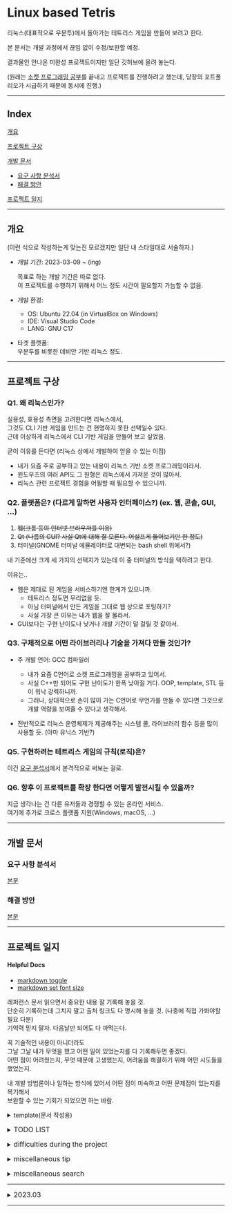 # Linux based Tetris

리눅스(대표적으로 우분투)에서 돌아가는 테트리스 게임을 만들어 보려고 한다.

본 문서는 개발 과정에서 끊임 없이 수정/보완할 예정.

결과물인 안나온 미완성 프로젝트이지만 일단 깃허브에 올려 놓는다.

(원래는 [소켓 프로그래밍 공부](https://github.com/keunbum/connection-to-the-other-world)를 끝내고 프로젝트를 진행하려고 했는데,
당장의 포트폴리오가 시급하기 때문에 동시에 진행.)

---

## Index

[개요](#개요)  

[프로젝트 구상](#프로젝트-구상)  

[개발 문서](#개발-문서)

  - [요구 사항 분석서](#요구-사항-분석서)
  - [해결 방안](#해결-방안)

[프로젝트 일지](#프로젝트-일지)


---

## 개요

(이런 식으로 작성하는게 맞는진 모르겠지만
일단 내 스타일대로 서술하자.)

- 개발 기간: 2023-03-09 ~ (ing)

  목표로 하는 개발 기간은 따로 없다.  
  이 프로젝트를 수행하기 위해서 어느 정도 시간이 필요할지 가늠할 수 없음.

- 개발 환경:
  - OS: Ubuntu 22.04 (in VirtualBox on Windows)
  - IDE: Visual Studio Code
  - LANG: GNU C17

- 타겟 플랫폼:  
  우분투를 비롯한 데비안 기반 리눅스 정도.

---

## 프로젝트 구상

### Q1. 왜 리눅스인가?

실용성, 효용성 측면을 고려한다면 리눅스에서,    
그것도 CLI 기반 게임을 만드는 건 현명하지 못한 선택일수 있다.  
근데 이상하게 리눅스에서 CLI 기반 게임을 만들어 보고 싶었음.

굳이 이유를 든다면 (리눅스 상에서 개발하여 얻을 수 있는 이점)

- 내가 요즘 주로 공부하고 있는 내용이 리눅스 기반 소켓 프로그래밍이라서.
- 윈도우즈의 여러 API도 그 원형은 리눅스에서 가져온 것이 많아서.
- 리눅스 관련 프로젝트 경험을 어필할 때 필요할 수 있으니까.

### Q2. 플랫폼은? (다르게 말하면 사용자 인터페이스?) (ex. 웹, 콘솔, GUI, ...)

1. ~~웹(크롬 등의 인터넷 브라우저를 이용)~~
2. ~~Qt (나름의 GUI? 사실 Qt에 대해 잘 모른다. 어설프게 들어보기만 한 정도)~~
3. 터미널(GNOME 터미널 에뮬레이터로 대변되는 bash shell 위에서?)

내 기준에선 크게 세 가지의 선택지가 있는데 이 중 터미널의 방식을 택하려고 한다.

이유는..    
- 웹은 제대로 된 게임을 서비스하기엔 한계가 있으니까.
  - 테트리스 정도면 무리없을 듯.
  - 아님 터미널에서 만든 게임을 그대로 웹 상으로 포팅하기?
  - 사실 가장 큰 이유는 내가 웹을 잘 몰라서.  
- GUI보다는 구현 난이도나 낮거나 개발 기간이 덜 걸릴 것 같아서.

### Q3. 구체적으로 어떤 라이브러리나 기술을 가져다 만들 것인가?

- 주 개발 언어: GCC 컴파일러
  - 내가 요즘 C언어로 소켓 프로그래밍을 공부하고 있어서.
  - 사실 C++만 되어도 구현 난이도가 한폭 낮아질 거다. OOP, template, STL 등이 워낙 강력하니까.  
  - 그러나, 상대적으로 손이 많이 가는 C언어로 무언가를 만들 수 있다면 그것으로 개발 역량을 보여줄 수 있다고 생각해서.


- 전반적으로 리눅스 운영체제가 제공해주는 시스템 콜, 라이브러리 함수 등을 많이 사용할 듯. (아마 유닉스 기반?)

### Q5. 구현하려는 테트리스 게임의 규칙(로직)은?
이건 [요구 분석서](./requirements_analysis.md)에서 본격적으로 써보는 걸로.

### Q6. 향후 이 프로젝트를 확장 한다면 어떻게 발전시킬 수 있을까?
지금 생각나는 건 다른 유저들과 경쟁할 수 있는 온라인 서비스.  
여기에 추가로 크로스 플랫폼 지원(Windows, macOS, ...)  

---


## 개발 문서

### 요구 사항 분석서
[본문](./requirements_analysis.md)

### 해결 방안
[본문](./solution.md)

---

## 프로젝트 일지

#### Helpful Docs

- [markdown toggle](https://codex.so/collapsed-block-for-github-markdown)  
- [markdown set font size](https://linuxhint.com/markdown-font-size/)

레퍼런스 문서 읽으면서 중요한 내용 잘 기록해 놓을 것.  
단순히 기록하는데 그치지 말고 출처 링크도 다 명시해 놓을 것. (나중에 직접 가봐야할 필요 다분)  
기억력 믿지 말자. 다음날만 되어도 다 까먹는다.

꼭 기술적인 내용이 아니더라도  
그날 그날 내가 무엇을 했고 어떤 일이 있었는지를 다 기록해두면 좋겠다.  
어떤 점이 어려웠는지, 무엇 때문에 고생했는지, 어려움을 해결하기 위해 어떤 시도들을 했었는지.  

내 개발 방법론이나 일하는 방식에 있어서 어떤 점이 미숙하고 어떤 문제점이 있는지를 복기해서  
보완할 수 있는 기회가 되었으면 하는 바람.

<details><summary>template(문서 작성용)</summary>

### Achievements of the day

</details>

[//]: # (template)

<font size="3"> <details><summary>TODO LIST</summary><blockquote> </font>

- [ ] 게임 메인 루프 설계.  
- [ ] 지금 서브 모듈 멀티 프로세스로 호출 하는 거 스레드로 바꿀 것.  
- [ ] 테트로미노 일정 속도로 아래로 떨어져서 바닥에 닿는 거 구현.  
- [ ] 사용자 입력 받는 스레드 따로 돌려서 테트로미노 움직임 반영.  
  
</details>

[//]: # (difficulties during the project)

<font size="3"> <details><summary>difficulties during the project</summary><blockquote> </font>

  - [X] timer_create 시스템 콜을 사용하려고 했는데 WSL에는 구현이 안되어 있다고 한다. 어떡하지; 
    
    ~~해결책 1. setitimer나 alarm 함수 사용.  
      -> 아쉽지만, 지금 상황에선 적절한 타협책이긴 함.  
         근데 이거 쓰면 내가 조사한게 너무 아까운데ㅠㅠㅠㅠ.~~

    해결책 2. 버츄얼 박스 깔아서 우분투 배포판 띄우기. 이러면 에디터 설정도 해야 함.  
      -> 컴퓨터 사양은 좋아서 문제 안됨.  
      -> 컴퓨터 용량..도 괜찮음.  
      -> 그리고 리눅스 버전 게임을 만들 거면 이렇게 만드는 게 가장 확실한 방법이긴 함.  
      -> 무엇보다도 대체 불가능한 라이브러리 함수를 사용해야 하는 상황이 올 수도 있기 때문에.  
      ~~-> (근데 나 무슨 생각으로 리눅스에서 테트리스 게임 만들 생각을 한 거지?  
          리눅스는 소켓 프로그래밍 할 때나 사용하면 될 것 같은데..
          지금이라도 Windows로 넘어갈까?)  
      -> 검색 좀 해봤는데, 이거 관련 세팅 하느라 하루 다 가겠는데? 흠...~~
    
    ~~그밖에 AWS 서버를 빌리는 방법도 있긴 한데.. 개발할 때는 좀 불편할 듯.~~

    일단 리눅스 프로젝트는 마무리 하는 게 맞는 것 같음 --> 가상 머신 사용


  - [ ] 현재 내 로직에서는 둘 이상의 스레드가 표준 출력을 하는데,  
      printf가 thread-safe 하지 않기 때문에 의도한 대로 출력되지 않을 가능성이 있다.

      write 정도면 thread-safe한 줄 알았는데 이 [링크](https://stackoverflow.com/questions/467938/stdout-thread-safe-in-c-on-linux)에 따르면 그것도 100% 보장할 순 없단다.  
      
      printf 앞뒤로 lock, unlock을 걸면 되긴 하는데 그러면 성능 저하가 오고..  
      일단 단위 출력량이 많지는 않기 때문에 atomic 하게 출력되겠지 라는 믿음을 가지고 간다..


</details>

[//]: # (difficulties during the project)


<font size="3"> <details><summary>miscellaneous tip</summary><blockquote> </font>

  - Visual Studio format 설정.  
    **Ctrl+,** -> **C_Cpp: Clang_format_style 검색** -> **값 WebKit으로 설정** -> **Alt+Shift+F(자동 포맷 완성)**

  - [The GNU C Library](https://www.gnu.org/software/libc/manual/html_node/index.html)  
    man page 외 유용한 레퍼런스 문서.

</details>

[//]: # (miscellaneous tip)


<font size="3"> <details><summary>miscellaneous search</summary><blockquote> </font>

  <details><summary>poll, select</summary>
  
  시간 되면 poll, select 공부하기
  
  </details>  

  <details><summary>signal</summary>
  
  signal, sigsuspend 등 이어서 조사하기
  
  </details>  

  <details><summary>abort()와 _Exit()</summary>

  </details>  

  <details><summary>getopt</summary>

  [getopt](https://man7.org/linux/man-pages/man3/getopt.3.html)  
  그동안 리눅스 명령행에서 프로그램 실행할 때  
  `-a`나 `--version` 같은 옵션 처리 어떻게 하나 했더니 시스템 콜이 다 있었네...  

  </details>

<details><summary>const int*와 int* const의 차이</summary>
  
  const int* and int* const are two different types of pointers.

  const int* is a pointer to a const int. This means that the int value pointed to by the pointer cannot be modified through the pointer.  
  However, the pointer itself can be modified to point to a different const int.

  For example:

  ```c
  const int x = 10;
  const int y = 20;
  const int* p = &x; // p points to x
  p = &y; // p can be modified to point to y
  //*p = 30; // error: cannot modify the value pointed to by p
  ```

  On the other hand, int* const is a const pointer to an int. This means that the pointer itself cannot be modified to point to a different int,  
  but the int value pointed to by the pointer can be modified.

  For example:

  ```c
  int x = 10;
  int y = 20;
  int* const p = &x; // p points to x
  //p = &y; // error: p cannot be modified to point to y
  *p = 30; // the value pointed to by p can be modified
  ```

  </details>

</details>

[//]: # (miscellaneous search)


---


<font size="3"> <details><summary>2023.03</summary><blockquote> </font>
  <details><summary>03.09(목)</summary>
  
  **기본 문서 생성 및 작성**  
  **테트로미노 디자인 시도**
      
  아마 수정될 사항이 많을 것으로 예상.  
  오늘은 일단 테트로미노를 화면에 출력하는 것까지 목표로.

  하.. wchar_t 제대로 몰라서 삽질함.  
  어쨌든 이제 wchar_t 쓰는 것까진 익힌 듯.  

  검색하면서 유용했던 링크들은 소스 코드에 주석 달아 놓음.

  ### Achievements of the day

  Compile:

  ```bash
  $ gcc main.c tetromino.c -o main -Wall
  ```

  Execute:

  ```bash
  $ ./main
  ⬛⬛⬛⬛

  ⬛⬛
  ⬛⬛

  ⬛⬛⬛
  ⬜⬛⬜

  ⬜⬛
  ⬜⬛
  ⬛⬛

  ⬛⬜
  ⬛⬜
  ⬛⬛

  ⬜⬛⬛
  ⬛⬛⬜

  ⬛⬛⬜
  ⬜⬛⬛
  ```
  </details>

  [//]: # (End of 03.09)

  <details><summary>03.10(금)</summary>

  큰 틀의 HUI 출력하고 그 안에서
  시간의 흐름에 따라 테트로미노가 아래로 이동하도록 화면에 출력하기.

  자식들 기다릴 동안 부모 프로세스는 뭐해야 하나 고민이었는데, 이를 해결할 시스템 콜 찾은듯.  
  무턱대고 쓰지 말고 제대로 알고 사용하자.  
  (API의 사용법을 제대로 파악하지 않음으로 인해 삽질하는 시간이 생각보다 크다.)
  * [sigsuspend](https://man7.org/linux/man-pages/man2/sigsuspend.2.html)


  하.. 테트리스 괜히 하기로 한 것 같다. 진행이 너무 안된다. 큰일인데.

  일단 시간 표시 모듈은 대충 구현되었으니 내일부턴 게임의 핵심 모듈 부분 구현 해보는 걸로.  
  코드에 주석으로 써놓긴 했지만 한글로도 정리해 놓자.

    모듈을 너무 잘게 쪼갤 필요는 없다.  
    순차적인 걸 먼저 구상해보고 정 안되면 프로세스 하나씩 추가하기.  
    (물론 퍼포먼스 측면에서 멀티 프로세싱을 사용할 수도 있음)

    이제 보니 B(A), D(C), E 이렇게 3개만 있으면 될 것 같다.
    잘하면 B(A, C, D), E 이렇게 2개도 가능할지도..  
    단, 추후에 변경될 소지가 있다는 점 감안하고 설계하기.

    * A: 블록을 생성하고 MAX_QUEUE_SIZE가 FULL이 될 때까지 que에 푸시.
    
    * B: que에서 테트로미노를 가져와 스카이라인에서 출발 시키고, A에게 큐를 채우도록 요청. (이 모듈의 관리자가 될 가능성 높음)
    
    * C: 사용자로부터(키보드로) 입력 값을 읽고 누군가(아마도 D?)에게 값을 주는 사람.  
        (이제보니 D가 혼자해도 될 것 같기도 하고..)
    
    * D: 주기마다 테트로미노의 위치 값을 변경하는 사람.

      1-1. 스카이라인(시작점)에 나오는 순간부터 테트로미노는 일정 속도로 떨어진다.  
      1-2. D는 사용자의 입력이 들어올 때 그에 맞게 위치를 변경해야 한다.  
      2-1. 테트로미노가 바닥(또는 다른 테르로미노)에 닿아 멈추면 B에게 새로운 테트로미노 출고를 요청한다.  
      2-2. 스카이라인에서 테트로미노가 멈추면 B에게 게임 오버 메시지를 보낸다.  

    * E: 매 주기마다 밖으로 나온 테트로미노의 현재 위치를 비롯해 모든 화면의 변화를 게임 화면에 그리는 사람.

  
### Achievements of the day

  근데 콘솔 출력 Visual Studio Code에서만 예쁘게 나오는 것 같은데..

  Compile: 

  ```bash
  $ gcc ./*.c -o main -Wall
  ```

  Execute:

  사진 올리기 귀찮아서 생략.

  </details>

  [//]: # (End of 03.10)


  <details><summary>03.11(토)</summary>

  - 지금든 생각인데 버츄얼 박스나 우분투 깔린 노트북 이용해서 제대로 테스트 해보긴 해야 할 듯.  
  (유니코드 깨지는 것 땜에..) 급한 건 아니니 나중에 해도 괜찮.

  - Makefile 어떻게 만들지 고민이었는데 Bing AI가 알려줬다.. 대박..  
  `HDRDIR`, `EXEFILE` 정도만 따로 추가한 정도.

    ```makefile
    # Makefile
    # Bing AI's answer for the Question("Could you please create a Makefile to compile and run a C project with multiple folder structure?")

    CC = gcc
    CFLAGS = -Wall -Wextra -Werror
    SRCDIR = src
    OBJDIR = obj
    BINDIR = bin
    HDRDIR = src
    EXEFILE = tetris

    SOURCES := $(wildcard $(SRCDIR)/**/*.c $(SRCDIR)/*.c)
    OBJECTS := $(SOURCES:$(SRCDIR)/%.c=$(OBJDIR)/%.o)

    $(BINDIR)/$(EXEFILE): $(OBJECTS)
      @mkdir -p $(@D)
      $(CC) $(CFLAGS) $^ -o $@

    $(OBJDIR)/%.o: $(SRCDIR)/%.c
      @mkdir -p $(@D)
      $(CC) $(CFLAGS) -c $< -o $@ -I $(HDRDIR)

    .PHONY: clean run

    clean:
      rm -rfv $(BINDIR)/* $(OBJDIR)/*

    run:
      ./$(BINDIR)/$(EXEFILE)
    ```

    Compile: 

    ```bash
    $ make
    ```

    Execute:
    
    ```bash
    $ make run
    ```

    Clean:

    ```bash
    $ make clean
    ```

  - 간단한 콘솔 테트리스 게임 만드는데도 조사해봐야할 API가 너무 많다.  
  C언어를 많이 안써 버릇해서 그런건가...

    일단, **사용자 입력 처리**는 검색 결과 발견한 것들.

    ~~1. curses.h의 getch.\
      --> Windows의 conio.h에서 제공.\
      --> Linux에서도 설치해서 쓸 수 있긴 한데.. 그닥 추천하진 않는 듯.~~  
    2. termios.h의 [tcgetattr](https://man7.org/linux/man-pages/man3/tcgetattr.3p.html).  
      --> 리눅스에서 사용 가능.  
      --> OK!


  - 검색 해보니 **게임 루프 구현** 관련하여 대체적으로 해주는 조언은 간단한 단일 스레드 게임 루프로 시작하고,  
  복잡한 기능을 추가하거나,  
  멀티 프로세스를 도입하지 않으면 해결할 수 없는 문제가 발생한 경우에만 (ex. 최적화를 했음에도 눈에 띄는 성능 저하)  
  다중 프로세싱 도입을 고려하라는 입장..

### Achievements of the day
  
  - 소스 코드 폴더 구조로 분류.
  - Makefile 도입
  - 게임 루프 로직 구현에 대한 고찰 및 통찰. (구현은 아직 X)
  - 사용자 입력 어떻게 받을지 힌트 얻기.
  
  </details>

  [//]: # (End of 03.11)


  <details><summary>03.12(일)</summary>

  - 어제 조사한 거 + 구상한 거 바탕으로 게임 루프 로직 설계  
  종이에 구조 그려본 다음, 간단한 버전부터 구현해보기.

  - 전반적인 프로젝트 구조 개선.  
  (Makefile을 좀 더 정교하게 사용할 줄 알면, 더 체계적인 프로젝트 구조 갖출 수 있을 듯)

  - main2() 관련 로직 고민하느라, 게임 루프 로직 설계 못함.  
  일단 실행 시 문제 없게 끔 수정해놨으니까, 내일부터 Game Play 로직 구현하면 됨.  
  한번에 다 짜려고 하지 말고, 단계적으로 차근차근 구현하기.

### Achievements of the day

  </details>

  [//]: # (End of 03.12)

  <details><summary>03.13(월)</summary>

  ~~게임 루프 정교화 과정 & 사용자 입력 처리 구현 예정.~~

  - 전반적인 프로젝트 구조 변경 for 가독성 향상

### Achievements of the day

  </details>

  [//]: # (End of 03.13)

  <details><summary>03.14(화)</summary>

  게임 루프 정교화 과정 & 사용자 입력 처리 구현 예정.

  게임 루프 만들기 전에 사용자 입력 처리하는 모듈 구현 하기. 멀티 프로세스 돌릴 수 있게끔.  
  항상 좀비 프로세스 발생하지 않게끔 조심.

  - 시그널 조사

    - [시그널 속성](https://man7.org/linux/man-pages/man7/signal.7.html#:~:text=Signal%20dispositions%0A%20%20%20%20%20%20%20Each,are%20left%20unchanged.)

      프로세스는 특정 시그널에 대해 어떻게 반응할 것인가에 대한 속성을 지니고 있다.  

      그렇기에 멀티 스레드 환경이라면 모든 스레드는 동일한 시그널 속성을 공유한다.  

      [fork](https://man7.org/linux/man-pages/man2/fork.2.html)는 부모의 시그널 속성을 물려 받고, 시그널 마스크는 초기화 되는 반면,  
      [execve](https://man7.org/linux/man-pages/man2/execve.2.html)는 시그널 속성이 초기화되고, 시그널 마스크는 보존된다고 한다.

      여기서 시그널 마스크란, blocked signal들의 비트마스크를 의미한다.


    - **calling process**와 **caller process**의 차이(크게 중요한 건 아닌데 혹시나 헷갈릴까봐)  
      'calling process’는 시스템 콜을 호출하는 프로세스를 의미한다.  
      반면에 'caller process’는 다른 프로세스(스레드)의 실행을 시작하는 프로세스를 의미.

    - [시그널을 보내는 다양한 시스템 콜](https://man7.org/linux/man-pages/man7/signal.7.html#:~:text=Sending%20a%20signal,a%0A%20%20%20%20%20%20%20%20%20%20%20%20%20%20specified%20process.)

    - [특정 시그널이 잡히기를 기다리기](https://man7.org/linux/man-pages/man7/signal.7.html#:~:text=Waiting%20for%20a,signals%20is%0A%20%20%20%20%20%20%20%20%20%20%20%20%20%20caught.)

      - [sigsuspend](https://man7.org/linux/man-pages/man2/sigsuspend.2.html):  
        주로 크리티컬 섹션을 실행할 때 방해를 받지 않기 위해 실행.

    - [동기적으로 신호 잡기](https://man7.org/linux/man-pages/man7/signal.7.html#:~:text=Synchronously%20accepting%20a,describing%20the%20signal.)

      <details><summary>여기서 잠깐. 동기화와 비동기화란?</summary>
      In computer science, synchronous and asynchronous are two types of programming models that define how software is designed and executed.

      **Synchronous** operation means that a process runs only as a result of some other process being completed or handed off. In other words, things “wait” for other things.  
      On the other hand, **asynchronous** operation means that a process operates independently of other processes. In this case, things don’t “wait” for other things. Asynchronous models are critical for performance reasons and to more efficiently use computing resources.

    - [시그널 마스크와 보류 시그널](https://man7.org/linux/man-pages/man7/signal.7.html#:~:text=Signal%20mask%20and%20pending,an%20execve(2).)

      시그널은 크게 프로레스-지향과 스레드-지향이 있는데 프로세스-지향은 시그널이 막히지 않은 스레드들 중 커널이 임의로  
      하나를 고른다고 한다.

      스레드는 [sigpending](https://man7.org/linux/man-pages/man2/sigpending.2.html)를 통해서 보류된 시그널 집합을 얻을 수 있다. 여기서 보류된 시그널 집합(이하 pending signal)이란 시그널이 발생했지만, 시그널 핸들러 등에 의해서 처리되지 않은 시그널을 일컫는다.


    - [시그널 핸들러 실행하기](https://man7.org/linux/man-pages/man7/signal.7.html#:~:text=Execution%20of%20signal,sensible%20software%20design!)

      커널 모드에서 유저 모드로 전환(context switching)될 때 마다 커널은 열린 시그널(프로세스가 등록한 핸들러가 목적으로 한)이 있는지 확인한다.


### Achievements of the day

  시그널 관련 문서 읽다가 쓰레드도 써야겠다는 결론..

  </details>

  [//]: # (End of 03.14)


  <details><summary>03.15(수)</summary>

  - 스레드 조사

    이제 보니 멀티 스레드를 사용할 수도 있기 때문에  
    관련하여 공부한 후 프로젝트 이어서 하기.

    ---

    [pthread](https://man7.org/linux/man-pages/man7/pthreads.7.html)는 [POSIX](https://en.wikipedia.org/wiki/POSIX) thread를 의미한다.
    나는 그중에서 [nptl](https://man7.org/linux/man-pages/man7/nptl.7.html) 구현체를 사용.  
    읽을게 많네..? 근데 충분히 읽을 만한 가치가 있는 문서인 듯.

    ---
    
    스레드들은 전역 메모리(데이터, 힙 영역)를 공유하고 각자의 스택 영역을 가지고 있다.  
    따라서 정적(static) 지역 변수를 사용한다면 이는 공유되므로 주의할 것.  
    (그래서 스택 영역을 지칭할 때 `지역 변수`와 구분하기 위해 `자동 변수`라는 용어가 나온다.)


    - 하나의 프로세스에 속한 스레드들은 다음의 속성을 공유한다.  
      - process ID  
      - parent process ID  
      - prcess group ID and session ID  
      - controlling terminal  
      - user and group IDs (credentials)
      - open file descriptors
      - record locks (see [fcntl](https://man7.org/linux/man-pages/man2/fcntl.2.html))  
      - signal dispositions  
      - file mod creation mask  
      - currently directory and root directory  
      - interval timers and POSIX timers  
      - nice value  
      - resource limits  
      - measurements of the comsumption of CPU time and resources  



    - 스택 외에도 스레드들은 고유의 속성들을 지니는데 다음과 같다.  
      - thread ID (pthread_t)  
      - signal mask (pthread_sigmask(3))  
      - the errno variable  
      - alternate signal stack  
      - real-time scheduling policy and priority  
      다음과 같은 특정 리눅스 기능도 있음  
      - capabilities (see capabilities(7))
      - CPU affinity (see sched_setaffinity(2)))


    - pthread 함수들은 errno를 설정하지 않는다.

    - 표준 함수 중에는 thread-safe하지 않은 것도 있다.  
      자세한 건 [man page 본문](https://man7.org/linux/man-pages/man7/pthreads.7.html#:~:text=Thread%2Dsafe%20functions,NULL%0A%20%20%20%20%20%20%20%20%20%20%20wcstombs()%0A%20%20%20%20%20%20%20%20%20%20%20wctomb()) 참고.

    - `async-cancel-safe`라는 낯선 용어가 나오는데 일단 넘어감.  

    - `cancellation points`.. 강제되는 것도 있고, 해도 좋은 것도 있고. 무슨 말인지 이해 못함. 넘어감.

    - 스레딩을 구현할 때 [clone](https://man7.org/linux/man-pages/man2/clone.2.html)을, 스레드 동기화 프리미티브(뮤텍스, 스레드 조인 등)는
    [futex](https://man7.org/linux/man-pages/man2/futex.2.html)를 사용하여 구현된다고 한다.

    ---

  - About [NPTL](https://man7.org/linux/man-pages/man7/nptl.7.html)

    `NPTL (Native POSIX Threads Library) is the GNU C library POSIX threads implementation  
    that is used on modern Linux systems.`

    NPTL은 관리자 스레드(manager thread)를 사용하지 않는다고 한다.  

    스택 사이즈 설정 관련해서는 [getrlimit](https://man7.org/linux/man-pages/man2/setrlimit.2.html) 참조.


    NPTL 사용시 signul number 32([timer_create](https://man7.org/linux/man-pages/man2/timer_create.2.html) 참조), 33은 사용할 수 없음.  
    웬만한 라이브러리 함수도 사용자의 32, 33 사용을 막거나 무시하게끔 설계한다고 한다.

    한 프로세스 내 스레드들은 credential을 공유하기 때문에 한 스레드가 이를 변경하면  
    내부적으로 설계된 wrapper funtion 덕에 모든 스레드가 한꺼번에 변경된다고 한다. ([본문](https://man7.org/linux/man-pages/man7/nptl.7.html#:~:text=NPTL%20and%20process,setgroups(2).))


    ---

  - About [pthreads](https://man7.org/linux/man-pages/man7/pthreads.7.html)

    - [pthread_create](https://man7.org/linux/man-pages/man3/pthread_create.3.html)

      스레드 사용시 컴파일 명령에 -pthread 추가해야 함.

    - [pthread_exit](https://man7.org/linux/man-pages/man3/pthread_exit.3.html)
    
    - [pthread_attr_init](https://man7.org/linux/man-pages/man3/pthread_attr_init.3.html)

    - [pthread_self](https://man7.org/linux/man-pages/man3/pthread_self.3.html): 자신의 스레드 ID 확인

    ---

  - 그밖에 자잘한 정보들

    스레드를 새로 생성하면 부모 스레드의 blocked signal mask를 그대로 물려받고, pending signal은 초기화된다고 한다.  
    그밖에 물려 받는 것들이 많은데, 어차피 일일이 기억 못함. 일단 읽고 넘어갈 것.

    ---

    스레드 ID를 '=='로 비교하는 건 바람직하지 않다고 한다.
    [pthread_equal](https://man7.org/linux/man-pages/man3/pthread_equal.3.html)를 이용할 것.

    ---

    스레드는 `joinable`과 `detached` 두 가지 타입이 있다.  

    새로 생성된 스레드의 결과나 종료 상태가 필요하다면 `joinable`한 스레드를 만들어야 할 것이다.  
    --> `pthread_join` 사용 --> 종료 상태 확인 --> 자원이 환원됨

    `detached` --> 종료 시 커널(운영체제)이 알아서 자원 회수해 감.  
    억지로 `pthread_join`을 호출하여 종료 상태를 얻을 수 없다.  

    스레드를 생성하면 디폴트는 `joinable`로 세팅된다.  
    종료 결과가 필요하지 않은 데몬 스레드들은 `detached`로 설정하면 되겠다. ([pthread_attr_setdetachstate](https://man7.org/linux/man-pages/man3/pthread_attr_setdetachstate.3.html) 참조)  

    [pthread_attr_setstacksize](https://man7.org/linux/man-pages/man3/pthread_attr_setstacksize.3.html)를 사용하여 스택 크기 조절 가능.

    ---


### Achievements of the day

  오늘 스레드 조사한다고 프로젝트 코드엔 진전이 없고  
  주구장창 man page만 읽고 있는데 이거 맞아?  
  코딩하기 전에 거치는 이 자료 조사가 너무 힘들다..ㅠ  
  언능 프로그래밍 좀 하고 싶은데.

  </details>

  [//]: # (End of 03.15)


  <details><summary>03.16(목)</summary>

  - 일단.. 소켓 프로그래밍 공부로 넘어가서  
  스레드 공부 빠삭하게 한 다음에 이쪽으로 넘어올 것.  
  단, 책 내용 맹신하지 말고 man page 꼼꼼하게 다 읽어볼 것.  
  책은 그냥 '이런 라이브러리 함수가 있다' 알려주는 정도로 봐야함.  

  ---

  - [pthread_create](https://man7.org/linux/man-pages/man3/pthread_create.3.html)

    : `MT-Safe`

    ```c
    int pthread_create(pthread_t *restrict thread,
                          const pthread_attr_t *restrict attr,
                          void *(*start_routine)(void *),
                          void *restrict arg);
    ```

    성공: 0 return, 실패: [error num](https://man7.org/linux/man-pages/man3/pthread_create.3.html#:~:text=ERRORS%20%C2%A0%20%C2%A0%20%C2%A0%20%C2%A0%20top,specified%20in%20attr.) return;

    `thread`: 스레드 ID 반환  
    `attr`: 새로 생성될 스레드의 속성을 전달하기 위해 사용된다.  
            [pthread_attr_init](https://man7.org/linux/man-pages/man3/pthread_attr_init.3.html)와 관련 함수를 사용하여 설정.  
            NULL 전달하면 기본 값으로 스레드 생성. 

    생성된 스레드가 종료되는 법  
    - [pthread_exit](https://man7.org/linux/man-pages/man3/pthread_exit.3.html)  
      --> [pthread_join](https://man7.org/linux/man-pages/man3/pthread_join.3.html)을 호출한
      스레드에게 종료 상태를 넘겨 줄 수 있다.  
    - `start_routine` 함수(시동 함수)에서 return 하기  
    - [pthread_cancel](https://man7.org/linux/man-pages/man3/pthread_cancel.3.html)  
    - 프로세스나 임의의 스레드가 [exit](https://man7.org/linux/man-pages/man3/exit.3.html)을 호출하거나,  
      메인 스레드가 main 함수에서 return한 경우 --> 모든 스레드가 종료됨

    새로 생성된 스레드의  
      signal mask: 그대로 상속,  
      pending signal: 초기화,  
      alternate signal stack: 초기화,  
      CPU-time clock: 0으로 초기화.

  ---

  - [pthread_join](https://man7.org/linux/man-pages/man3/pthread_join.3.html)

    : `MT-Safe`

    ```c
    #include <pthread.h>

    int pthread_join(pthread_t thread, void **retval);    
    ```
    성공: 0 return, 실패: [error num](https://man7.org/linux/man-pages/man3/pthread_join.3.html#:~:text=ERRORS%20%C2%A0%20%C2%A0%20%C2%A0%20%C2%A0%20top,could%20be%20found.) 

    반드시 `joinable`한 스레드를 대상으로 해야 한다.  
    
    `retval`: NULL로 해도 좋고,
              void* 형 return 값을 받아도 좋고.  
              아래와 같이 취소된 스레드인지도 확인 가능.

      ```c
      void *res;
      pthread_join(..., &res);
      if (res == PTHREAD_CANCELED) {
        ...
      }
      ```

    pthread_join이 실패하면 좀비 스레드가 만들어진다고 한다. 그래서 좀비가 다수 쌓이면 스레드 생성에 제한을 건다고 함.  

    main 스레드뿐만 아니라 아무 스레드나 다른 `joinable`한 스레드와 결합 가능하다.
    
    > "waitpid(-1, &status, 0)의 pthread 버전은 없습니다. (즉, 종료된 스레드들 중 아무나와 합체)  
      이런 기능이 필요하다고 생각되면 애플리케이션 디자인을 재고해야 할 것입니다."


  - 이론적인 베이스

    race condition을 막기 위한 어떤 방법론이 있고 장단점은 무엇이고 등을 빠삭하게 알아야 한다.  
    영문 레퍼런스 문서 보는 걸 꺼려하지 말기. 일단 운영체제 책 보면서 정리한 내용 [링크](https://github.com/keunbum/os-world/tree/main/chapters/chapter05/03) 걸어 둠.



  ---


### Achievements of the day

  이것저것 조사 많이 해봄..  
  레퍼런스 문서 읽는게 끝도 없긴 한데,  
  지금은 CS 지식 다지는 것도 중요. 
  그러니 시간 아까워 하지 말고 이론 공부에 충분히 투자할 것.

  </details>

  [//]: # (End of 03.16)


  <details><summary>03.17(금)</summary>

  pthread에서 mutex랑 semaphore 관련 man page 읽기부터 시작하면 됨.

  멀티 스레딩에서 임계 영역 문제를 해결하기 위해 어떤 매커니즘을 사용하기로 했으면,  
  다양한 선택지 중에 왜 그 매커니즘을 선택했는지 근거를 말할 수 있어야 한다.


  ---


  - Mutex

    - [pthread_mutex_init](https://man7.org/linux/man-pages/man3/pthread_mutex_init.3p.html)


      ```c
      #include <pthread.h>

      int pthread_mutex_init(pthread_mutex_t *restrict mutex,
          const pthread_mutexattr_t *restrict attr);
      pthread_mutex_t mutex = PTHREAD_MUTEX_INITIALIZER;
      ```      

      성공: 0; 실패: [error](https://man7.org/linux/man-pages/man3/pthread_mutex_destroy.3p.html#:~:text=ERRORS%20%C2%A0%20%C2%A0%20%C2%A0%20%C2%A0%20top,sections%20are%20informative) return

      `attr`: `mutex`의 특성 지정. NULL 넘기면 디폴트 값 지정.  
              따로 지정하고 싶으면 [pthread_mutexattr_init](https://man7.org/linux/man-pages/man3/pthread_mutexattr_init.3.html) 이용

      성공적으로 초기화 되었으면 unlocked 상태로 나옴.
      추가 요구 사항은 [여기](https://pubs.opengroup.org/onlinepubs/9699919799/functions/V2_chap02.html#:~:text=2.9.9%20Synchronization%20Object,is%20non%2Dzero.) 참조.

      이미 초기화되어 있는 뮤텍스를 다시 초기화 -> UB.

      `attr` 넘길 때 초기화되지 않은 `attr` 넘기는 건 UB. 그러니 꼭 초기화된 객체를 넘기도록.


    - [pthread_mutex_destory](https://man7.org/linux/man-pages/man3/pthread_mutex_destroy.3p.html)

      ```c
      #include <pthread.h>

      int pthread_mutex_destroy(pthread_mutex_t *mutex);
      ```

      성공: 0; 실패: [error](https://man7.org/linux/man-pages/man3/pthread_mutex_destroy.3p.html#:~:text=ERRORS%20%C2%A0%20%C2%A0%20%C2%A0%20%C2%A0%20top,sections%20are%20informative) return
      
      뮤텍스 객체 파괴. 초기화되지 않은 상태가 된다.  
      이러한 객체를 다시 참조하는 건 UB.
      이러한 뮤텍스 객체는 `pthread_mutex_init`을 통해 다시 초기화된다.  

      잠금 해제된 초기화된 뮤텍스를 파괴하는 건 안전하다. 그러나,  
      잠긴 뮤텍스나 잠그려고 시도하는 뮤텍스 또는 `pthread_cond_timedwait`, `pthread_cond_wait` 호출에  
      사용 중인 뮤텍스를 파괴하려고 하는 건 UB.

      초기화되지 않은 mutex 객체를 파괴하는 건 UB.


      문서를 읽어 보면 장황하게 서술되어 있는데,  
      결국 UB로 남길 것인가 에러를 감지하도록 할 것인가 그거 말하는 거 같음.  
      퍼포먼스가 중요하면 체크를 덜 하고, 성능을 좀 버리더라도 에러를 꼭 피하고 싶다면 체크를 세세하게 체크하는 식.

      시스템 리소스를 사용할 수 없는 오류 같은 필수적인 건 정의를 하지만,  
      사용자가 코딩을 잘못해서 저지르는 에러까지 굳이 잡을 필요는 없다 그 얘기.  
      (전반적으로 사용자보단 시스템 콜 구현자한테 하는 말인듯.

      static 초기화에 대해서도 말이 나온다.  
      C에는 모듈을 초기화 하기 위해서 명시적으로 함수를 호출하지 않고,  
      스스로 초기화 하는 경우가 종종 있다고 함. 이럴 때 정적 초기화가 유용한 듯.

      예제 코드 읽고 있는데, [pthread_once](https://man7.org/linux/man-pages/man3/pthread_once.3p.html)
      이건 또 뭐야? 심지어 `pthread_once_t`이 따로 있네.


        Without static initialization, a self-initializing routine foo()
        might look as follows:

        ```c
            static pthread_once_t foo_once = PTHREAD_ONCE_INIT;
            static pthread_mutex_t foo_mutex;

            void foo_init()
            {
                pthread_mutex_init(&foo_mutex, NULL);
            }

            void foo()
            {
                pthread_once(&foo_once, foo_init);
                pthread_mutex_lock(&foo_mutex);
              /* Do work. */
                pthread_mutex_unlock(&foo_mutex);
            }
        ```

        With static initialization, the same routine could be coded as
        follows:

        ```c
            static pthread_mutex_t foo_mutex = PTHREAD_MUTEX_INITIALIZER;

            void foo()
            {
                pthread_mutex_lock(&foo_mutex);
              /* Do work. */
                pthread_mutex_unlock(&foo_mutex);
            }      
        ```


      그렇다고 합니다. (코드도 간결하고 성능 측면에서도 이득이라고 함)  
      근데 초기화 실패를 감지 못하기 때문에 상황 봐 가면서 사용할 것.  

      나머지 글들은 번역하기 귀찮아서 그대로 올림.

      Destroying Mutexes  
        A mutex can be destroyed immediately after it is unlocked.  
        However, since attempting to destroy a locked mutex, or a mutex  
        that another thread is attempting to lock, or a mutex that is  
        being used in a pthread_cond_timedwait() or pthread_cond_wait()  
        call by another thread, results in undefined behavior, care must  
        be taken to ensure that no other thread may be referencing the  
        mutex. 

      Robust Mutexes  
        Implementations are required to provide robust mutexes for  
        mutexes with the process-shared attribute set to  
        PTHREAD_PROCESS_SHARED. Implementations are allowed, but not  
        required, to provide robust mutexes when the process-shared  
        attribute is set to PTHREAD_PROCESS_PRIVATE.  


    - [pthread_mutex_lock](https://man7.org/linux/man-pages/man3/pthread_mutex_lock.3p.html)

      ```c
      #include <pthread.h>

      int pthread_mutex_lock(pthread_mutex_t *mutex);
      int pthread_mutex_trylock(pthread_mutex_t *mutex);
      int pthread_mutex_unlock(pthread_mutex_t *mutex);
      ```

      뮤텍스 속성 중에 recursive가 나오는데 뭔 소린지 모르겠다..  
      일단 [링크](https://man7.org/linux/man-pages/man3/pthread_mutex_lock.3p.html#:~:text=DESCRIPTION%20%C2%A0%20%C2%A0%20%C2%A0%20%C2%A0%20top,()%20is%20undefined.) 걸어 둠.

      
      뮤텍스 락에서 블로킹 되어 있는 스레드에게 시그널이 전달되면 시그널 핸들러로부터 return 한 후  
      돌아와서 다시 블로킹 상태에 머문다고 한다.

      스레드가 exit 하려고 할 때, 이전에 mutex로 lock을 걸어놓고 unlock을 빼먹는 일이 일어나지 않도록 유의하자. (이런 면에서 file io와 유사)

      <뮤텍스를 소유하고 있는 스레드가 lock을 해놓고 아직 unlock은 하지 않은> 상황에서
      '뮤텍스를 소유하고 있는 스레드'의 프로세스가 exit 하면 pthread_mutex_lock은 `EOWNERDEAD`를 반환한다.  
      뮤텍스를 소유하고 있는 스레드가 exit하고 프로세스가 살아있어도 `pthread_mutex_lock`은 `EOWNERDEAD`를 반환한다. 

      위의 세 함수들이 return 하는 [error](https://man7.org/linux/man-pages/man3/pthread_mutex_lock.3p.html#:~:text=ERRORS%20%C2%A0%20%C2%A0%20%C2%A0%20%C2%A0%20top,sections%20are%20informative.) 값들.  
      함수 별로 잘 설명되어 있다.


      여기서 잠시.  
      man page를 읽다 보면 계속 'robust mutex'란 표현이 나오는데,  
      robust mutex란 무엇인가? 보통의 mutex와 어떻게 다른가?  
      (번역하면 어색해서 원문 그대로 작성)

      > A robust mutex is a type of mutex that specifies the behavior of the mutex when the owning thread dies without unlocking it. If a process or thread holding a robust mutex doesn’t unlock it (because it crashed or was terminated), then instead of hanging forever on the lock, the next acquirer of the mutex will be told about this situation and given a chance to clean up whatever was left inconsistent.
      >
      > The robustness attribute can be set using pthread_mutexattr_setrobust() function. The default value for this attribute is PTHREAD_MUTEX_STALLED, which means that if the owning thread dies without unlocking the mutex, no action is taken.

      robust 개념을 제대로 이해하고 [설명](https://man7.org/linux/man-pages/man3/pthread_mutex_lock.3p.html#:~:text=Applications%20that%20have,take%20appropriate%20action.) 읽어볼 것.

      [pthread_mutexattr_setrobust](https://man7.org/linux/man-pages/man3/pthread_mutexattr_setrobust.3.html) 좀  
      읽어 봐야 할 듯.

      [근거? 문서](https://man7.org/linux/man-pages/man3/pthread_mutex_lock.3p.html)도 읽긴 했음.

      robust 관련해서 [pthread_mutex_consistent](https://man7.org/linux/man-pages/man3/pthread_mutex_consistent.3p.html)도 읽어 봐야 함. (.. 근데 정상적으로 종료할 자신 있으면 굳이..?)

      뮤텍스를 공부하다 보면 'consistent'란 단어가 자주 등장하는데,  
      여기서 'consistent'는 어떤 의미로 쓰인 걸까?  
      > In the context of mutexes and multithreading, the term “consistent” often refers to the state of shared data or resources that are protected by a mutex. When multiple threads access shared data concurrently, a mutex is used to ensure that only one thread can access the data at a time. This helps to prevent race conditions and ensures that the shared data remains in a consistent state.
      >
      > If a thread holding a mutex dies without unlocking it (for example, due to a crash), then the shared data protected by the mutex may be left in an inconsistent state. In this case, it is up to the next owner of the mutex to make the state consistent again.



  ---

  - Semaphore

    - [sem_overview](https://man7.org/linux/man-pages/man7/sem_overview.7.html)
    
    
      [여기](https://github.com/keunbum/os-world/tree/main/chapters/chapter05/03)에 세마포어에 대해서 적어놨지만 도움이 될만 한 내용 또 서술.

      `semaphore`는 그 값이 0 미만으로 절대 떨어지지 않는 정수이다. 두 가지 연산이 수행될 수 있는데,

      1. `semaphore`를 1 증가시킨다. ([sem_post(3)](https://man7.org/linux/man-pages/man3/sem_post.3.html))
      2. `semaphore`를 1 감소시킨다. ([sem_wait(3)](https://man7.org/linux/man-pages/man3/sem_wait.3.html))

      `samephore`가 0일 때 sem_wait을 호출하면 값이 0보다 커질 때 까지 스레드가 block 당함.

      [Named Unnamed semaphore](https://man7.org/linux/man-pages/man7/sem_overview.7.html#:~:text=Named%20semaphores%0A%20%20%20%20%20%20%20%20%20%20%20%20%20%20A,sem_unlink(3).)

        두 프로세스가 세마포어 이름을 공유하면 같은 세마포어 사용 가능. ([sem_open](https://man7.org/linux/man-pages/man3/sem_open.3.html), [sem_close](https://man7.org/linux/man-pages/man3/sem_close.3.html) 참조)

        모든 프로세스가 완전히 다 사용했으면 [sem_unlink](https://man7.org/linux/man-pages/man3/sem_unlink.3.html) 
        호출하여 시스템에서 완전히 제거.


      [Unnamed semaphore (memory-based semaphores)](https://man7.org/linux/man-pages/man7/sem_overview.7.html#:~:text=Unnamed%20semaphores%20(memory,sem_destroy(3).))

        unnamed는 멀티 스레드나 멀티 프로세스에 의해서 공유되는 세마포어이다. 스레드의 경우 전역 변수가 대표적.  
        프로세스는 세마포어가 반드시 미리 할당된 공유된 메모리 공간에 위치해야 한다. (e.g., a System V shared memory segment created using [shmget](https://man7.org/linux/man-pages/man2/shmget.2.html), or a POSIX shared memory object built created using [shm_open](https://man7.org/linux/man-pages/man3/shm_open.3.html))

        사용 전 반드시 [sem_init](https://man7.org/linux/man-pages/man3/sem_init.3.html) 호출할 것.
        그리고 상응하여 반드시 [sem_destroy](https://man7.org/linux/man-pages/man3/sem_destroy.3.html) 호출할 것.

      [Accessing named semaphores via the filesystem](https://man7.org/linux/man-pages/man7/sem_overview.7.html#:~:text=Accessing%20named%20semaphores,per%2D%0A%20%20%20%20%20%20%20group%20basis.)도 가능하다고 한다.

      구식: System V  
      신식: POSIX

    - [sem_init](https://man7.org/linux/man-pages/man3/sem_init.3.html)  

    - [sem_wait](https://man7.org/linux/man-pages/man3/sem_wait.3.html)  

  --- 

---

### Achievements of the day

  - 동기화 문제를 해결하기 위한 솔루션들.

    - Semaphore  
    : 스레드들 사이에 실행 순서가 중요할 때 요긴하게 쓰인다. (2개 이상의 세마포어를 사용할 수도 있다.)

    - Mutex

    - Atomic operation

    - Condition variables

    - Message passing

    정답은 없다. 사실 제일 좋은 건 다양한 버전을 구현해서 경험해보고  
    프로젝트에 적합한 솔루션을 고르는 것인 듯.

    처음부터 멀티 스레드를 고려하면서 게임을 만들면 오히려 더 머리 아플 수도 있음.
    각각을 모듈화 한 다음에 직렬 버전으로 구현하고, 차차 발전시키는 식으로.  
  
  소켓 프로그래밍 책 보면 '임계 영역' 범위를 잡는 데 정답은 없고, 프로그래머 재량이란다.  
  뮤텍스랑 세마포어 그리고 그밖에 동기화 문제 솔루션들 개념 익힘.  

  다음엔 sem_init, sem_wait부터 읽으면 됨.
  </details>

  [//]: # (End of 03.17)


  <details><summary>03.18(토)</summary>

  다시 코드 작성으로 넘어가자.  
  세마포어가 프로젝트에 당장 필요한 부분이 아니기도 하고, man page 읽는데 너무 오래 걸려서..  

  1. 게임 모듈 - 멀티 프로세스 -> 멀티 스레드 로 수정
  2. 아토믹이나 뮤텍스 둘 중에 하나 골라서 입출력 동기화 문제 해결

  ---

  - Visual Studio Code에서 gdb로 디버깅하는 세팅 작업

    ~~[공식 사이트 문서](https://code.visualstudio.com/docs/cpp/config-wsl)~~  
    ~~[블로그 글](https://goodgodgd.github.io/ian-flow/archivers/vscode-tutorial)~~  
    [공식 사이트 문서2](https://code.visualstudio.com/docs/editor/debugging)  

    make로 컴파일하고 디버깅 따로 돌리기로.


  - pthread 구현 문제..

    [pthread_cleanup_pop](https://man7.org/linux/man-pages/man3/pthread_cleanup_pop.3p.html)

    하.. 뭐지 왜 적절한 멀티 스레딩 방법이 안떠오르지..  
    정답이 없어서 더 어려운 이 느낌. 그냥 멀티 프로세스로 할까? 스레드에도 시그널 기법을 사용하면 안되나?

    괜히 너무 어렵게 구현하려고 하고 있는 건가..

    벌써 포기하고 싶은 맘이 드는데;  
    Bing AI에게 털어놓게 되는 이 심정. (얘 공감할 줄도 안다)

    > Q. I'm making a Tetris game as a portfolio for a job at a game company. But is it right that I'm doing this right now? Am I making a game that is too old? I'm worried. Help me. Is there anything you can give me?
    >
    > A. It’s understandable to feel worried about your portfolio. However, creating a Tetris game can demonstrate your skills in game development and programming. It’s a classic game that has been popular for decades and is still enjoyed by many people today. Additionally, adding your own unique twist or features to the game can showcase your creativity and innovation.

    ---

    > Q.What do you think about making a Tetris game in a CLI environment? Is it way too outdated? To be competitive, should I use an engine like Unreal or Unity, or an API like DirectX?
    >
    > A. Making a Tetris game in a Command Line Interface (CLI) environment can be an interesting and unique approach. While it may not have the same visual appeal as a game made with a modern game engine like Unreal or Unity, it can still be engaging and fun to play. Additionally, creating a CLI game can demonstrate your skills in programming and problem-solving.  
    >
    > That being said, if your goal is to create a visually impressive game that showcases your skills in graphics and technology, using a modern game engine or API like DirectX may be a better choice. These tools provide powerful features and capabilities that can help you create high-quality games.  
    >
    > Ultimately, the decision of which tools to use depends on your goals for the project and what you want to showcase in your portfolio.  

    ---

    > Q. How can I make my CLI Tetris game engaging?  
    > A. Making a CLI Tetris game engaging can be challenging, but there are several ways you can approach it. One way is to focus on the gameplay mechanics and make sure they are well-designed and fun to play. You could add unique twists to the classic Tetris gameplay, such as power-ups or special abilities.  
    >
    > Another way to make your CLI Tetris game engaging is by incorporating a story or theme into the game. As mentioned earlier, you could create a narrative that unfolds as the player progresses through the levels. You could also use text-based storytelling techniques such as dialogue or descriptions to convey mood and emotion.  
    >
    > Additionally, you could focus on creating a polished and user-friendly interface for your CLI Tetris game. Make sure that the controls are intuitive and easy to use, and consider adding features such as high score tracking or customizable settings.

    ---

    > Q. What are some examples of unique gameplay mechanics?  
    > A. There are many unique gameplay mechanics that you could incorporate into your Tetris game to make it stand out. Here are a few examples:  
    > 
    > - Power-ups: You could add power-ups that the player can collect and use to gain an advantage. For example, a power-up that clears multiple lines at once or one that slows down the falling blocks.
    > 
    > - Special abilities: You could give the player special abilities that they can use to manipulate the blocks in unique ways. For example, an ability that allows the player to rotate a block in place or one that lets them swap two adjacent blocks.
    >
    > - Objectives: You could add objectives for the player to complete as they play. For example, clearing a certain number of lines within a time limit or reaching a specific score.
    >
    > - Multiplayer: You could add multiplayer modes where players compete against each other in real-time. This could include traditional head-to-head gameplay or more unique modes such as cooperative play or team-based challenges.
    >
    > These are just a few examples of unique gameplay mechanics that you could incorporate into your Tetris game. The key is to experiment and find what works best for your game.

    ---

    > Q. How can I implement special abilities in my Tetris game?  
    > A. Implementing special abilities in your Tetris game can add an extra layer of depth and strategy to the gameplay. Here are a few steps you can follow to implement special abilities:
    > 
    > 1. Design the abilities: Start by brainstorming and designing the special abilities that you want to include in your game. Think about how they will affect the gameplay and how they will be balanced.
    > 
    > 2. Implement the mechanics: Once you have designed your special abilities, you’ll need to implement them into your game’s code. This will involve creating new functions and logic to handle the abilities and their effects.
    >
    > 3. Create a user interface: You’ll need to create a user interface that allows players to use their special abilities. This could include buttons or hotkeys that players can press to activate their abilities.
    >
    > 4. Balance and playtest: Once you have implemented your special abilities, it’s important to playtest them and make sure they are balanced and fun to use. You may need to make adjustments based on feedback from playtesting. 

    ---

### Achievements of the day
.. 언급할 내용 X.  
오늘 문득 들었던 의문은 내가 정말로 만들고 싶어 하는 게임이 뭘까?  
다른 사람들한테 인정받는 건 차치하더라도, 나부터 찐으로 만족할 만한 게임을 만들고 있는 걸까 나는?  
아직 그런 게임을 만들기엔 기술력이 부족?

테트리스 게임에 나만의 특별한 요소를 넣는 것도 쉽지 않을 듯.  
그렇게 하기엔 내 게임 플레이 경험이 다소 빈곤하다 해야 하나.  

- 플레이 시간 내에 어떤 유니크한(생각지도 못한) 미션을 준다거나 (like 스팀 달성 과제처럼)  
- 특정 색깔끼리 인접하면 어드벤티지를 준다거나  
- ... (생각나는 족족 메모해보는 걸로)

  </details>

[//]: # (End of 03.18)


  <details><summary>03.19(일)</summary>

  ~~- 멀티 스레딩에 시그널을 도입하는 게 괜찮은 방식인지 검색해볼 것~~

  - 멀티 프로세스와 멀티 스레드..

    > Q. Can you tell me the pros and cons of multi-process vs. multi-threaded and when it's useful?  
    >
    > A. In general, multi-processing is a good choice when you have CPU-bound tasks that can benefit from running on multiple cores simultaneously. It’s also a good choice when you want strong isolation between different parts of your program.
    >
    > On the other hand, multi-threading is a good choice when you have I/O-bound tasks that spend most of their time waiting for external resources (e.g., network or disk I/O). It’s also a good choice when you have fine-grained parallelism with lots of shared data that needs to be accessed by multiple threads simultaneously.

  일단 타이머는 따로 fork 해서 돌리기로 결정.

  [posix-timer-tutorial](https://programmer.group/setting-timer-and-posix-timer-functions.html)

  

  ### Achievements of the day

  프로젝트 구조 '유지보수성' 높임(리팩토링) --> 모듈 세분화  
  프로젝트 구조에 정답은 없는지라 일단 내가 보기에 가장 가독성이 높게끔 작성.  


  </details>

  [//]: # (End of 03.19)

  <details><summary>03.20(월)</summary>

  - realtime timer 구현

    [timer_create](https://man7.org/linux/man-pages/man2/timer_create.2.html)  

    create a POSIX per-process interval timer.  

    ```c
    #include <signal.h>           /* Definition of SIGEV_* constants */
    #include <time.h>

    int timer_create(clockid_t clockid, struct sigevent *restrict sevp,
                    timer_t *restrict timerid);
    /* Link with -lrt */
    ```

    성공 시 0 return. *timerid에 새 타이머 ID 저장.  
    실패 시 -1 return. errno가 설정된다. [에러 값들](https://man7.org/linux/man-pages/man2/timer_create.2.html#:~:text=ERRORS%20%C2%A0%20%C2%A0%20%C2%A0%20%C2%A0%20top,the%20CAP_WAKE_ALARM%20capability.)

    ---

    `timerid`: get the id of the new timer (unique within the process)  

    ---

    `clockid_t`:  
    타이머에는 각자 속성(어떤 시계를 사용할 것인가)이 있으며    
    다음의 값들을 넘길 수 있다. (자신이 구현하려는 모듈의 특성을 잘 파악하여 적절한 시계를 사용해야 한다.)

    `CLOCK_REALTIME`: 설정 가능한 시스템 전체 실시간 시계.  

    `CLOCK_MONOTONIC`: 설정 불가능한 단조 증가 시계. 시스템 시작 후 불특정 시점부터 시간 측정.  

    `CLOCK_PROCESS_CPUTIME_ID`: 호출 프로세스(내의 모든 스레드)에서 소비하는 (사용자 및 시스템) CPU 시간 측정하는 시계.  

    `CLOCK_THREAD_CPUTIME_ID`: 호출 스레드가 소비하는 (사용자 및 시스템) CPU 시간을 측정하는 시계.  

    `CLOCK_BOOTTIME`: CLOCK_MONOTONIC처럼 단조 증가 시계이다. 그러나,  
                      CLOCK_MONOTONIC은 시스템이 일시 중지된 시간을 측정하지 않는 반면,  
                      CLOCK_BOOTTIME에는 시스템이 일시 중지된 시간이 포함된다.  
                      이는 일시 중단을 인식해야 하는 애플리케이션에 유용하다.  
                      CLOCK_REALTIME은 (동일한 역할을 하는 거라고 생각할 수 있는데) 시스템 시계에 대한  
                      불연속적인 변경의 영향을 받기 때문에 이러한 애플리케이션에는 적합하지 않다고 한다.  

    `CLOCK_REALTIME_ALARM`: CLOCK_REALTIME과 비슷하지만 일시 중단된 경우 시스템을 깨운다.  
                            호출자(caller)는 이 시계에 대한 타이머를 설정하기 위해 `CAP_WAKE_ALARM` 기능이 있어야 한다.  
                            (시스템을 깨운다는 게 무슨 뜻인지 잘 모르겠다..)  

    `CLOCK_BOOTTIME_ALARM`: CLOCK_BOOTTIME과 유사하지만 일시 중단된 경우 시스템을 깨운다.  
                            호출자는 이 시계에 대한 타이머를 설정하기 위해 `CAP_WAKE_ALARM` 기능이 있어야 한다.  

    `CLOCK_TAI`: [벽시계 시간](https://ko.dict.naver.com/#/entry/koko/dfa624fd5f96403b9ad5bfdee0ae47b6)에서 파생되지만 [윤초](https://namu.wiki/w/%EC%9C%A4%EC%B4%88)를 무시하는 시스템 전체(system-wide) 시계.

    위 시계들에 대한 세부적인 항목을 보고 싶다면 --> [clock_getres](https://man7.org/linux/man-pages/man2/clock_getres.2.html)

    이 값들 말고도 `clockid`에는 [clock_getcpuclockid](https://man7.org/linux/man-pages/man2/clock_getres.2.html)나 [pthread_getcpuclockid](https://man7.org/linux/man-pages/man3/clock_getcpuclockid.3.html)의 return 값을 명시할 수 있다고 한다.

    ---

    `sevp`:  
    타이머가 만료될 때 호출자에게 알리는 방법을 지정하는 sigevent 구조체를 가리킨다.  
    sigevent에 대한 보다 자세한 정보 --> [sigevent](https://man7.org/linux/man-pages/man7/sigevent.7.html)

    `sevp.sigev_notify` 필드는 아래의 값을 가질 수 있다.

    `SIGEV_NONE`: 타이머의 만료를 비동기적으로 알리지 않는다. [timer_gettime](https://man7.org/linux/man-pages/man2/timer_gettime.2.html)을 사용하여 타이머의 진행 상황을 알 수 있다.

    `SIGEV_SIGNAL`: 타이머가 만료되면 프로세스에 대한 신호 `sevp.sigev_signo`를 생성한다(자세한 건 [sigevent](https://man7.org/linux/man-pages/man7/sigevent.7.html) 참조).  
    [siginfo_t](https://man7.org/linux/man-pages/man2/sigaction.2.html#:~:text=The%20siginfo_t%20data,since%20Linux%203.5) 구조의 si_code 필드는 `SI_TIMER`로 설정된다.  
    어느 시점에서든 최대 하나의 신호가 주어진 타이머에 대한 프로세스에 대기한다. 자세한 내용은 [timer_getoverrun](https://man7.org/linux/man-pages/man2/timer_getoverrun.2.html) 참조.

    `SIGEV_THREAD`: 타이머 만료시 새 스레드의 시작 함수인 것처럼 `sigev_notify_function`을 호출한다(자세한 건 [sigevent](https://man7.org/linux/man-pages/man7/sigevent.7.html) 참조).

    `SIGEV_THREAD_ID` (Linux-specific):  
    `sigen_notify_thread_id`에 부여된 ID를 지닌 스레드를 대상으로 하며, 호출자와 동일한 프로세스의 스레드여야 한다.  
    `sigev_notify_thread_id` 필드는 커널 스레드 ID, 즉 [clone](https://man7.org/linux/man-pages/man2/clone.2.html) 또는 [getid](https://man7.org/linux/man-pages/man2/gettid.2.html)에서 반환된 값을 지정한다.


    `sevp`를 NULL로 지정하는 것은  
    `sigev_notify`가 `SIGEV_SIGNAL`이고,  
    `sigev_isgno`가 `SIGALRM`이고,  
    `sigev_value.sival_int`가 타이머 ID인 sigevent 구조에 대한 포인터를 지정하는 것과 동일하다.

    ---

    타이머는 fork에 의해 상속되지 않으며, execve 중에 해제되고 삭제된다고 한다.  

    커널은 timer_create()를 사용하여 생성된 각 타이머에 대해 "대기중인 실시간 시그널"를 사전 할당한다.  
    결과적으로 타이머의 수는 `RLIMIT_SIGPENDING`로 제한된다([setrlimit](https://man7.org/linux/man-pages/man2/setrlimit.2.html) 참조).

    timer_create에 의해 생성된 타이머는 "POSIX (interval) timer"라고 흔히 불리는데,  
    POSIX 타이머 API는 다음과 같은 인터페이스로 구성된다:

    - timer_create(): 타이머 생성.

    - [timer_settime](https://man7.org/linux/man-pages/man2/timer_settime.2.html): 타이머를 준비(시작)하거나 해제(중지)한다.

    - [timer_gettime](): 타이머의 인터벌 중에 다음 만료까지 남은 시간을 가져온다.

    - [timer_getoverrun](): 마지막 타이머 만료에 대한 오버런 횟수 반환

    - [timer_delete](): 타이머를 해제하거나 삭제한다.

    ---

  ---

  - 스레드에게 시그널 보내기

    [tgkill](https://man7.org/linux/man-pages/man2/tgkill.2.html)  
    thread group kill?  

  --- 

  - [sigaction]()


  ---
  

  ### Achievements of the day

  버추얼 박스에 우분투 설치하고 개발 환경 세팅만 하면 오늘 할 일 다 한 거.

  Thanks To: [친절한 블로그](https://velog.io/@dailylifecoding/installing-ubuntu-server-on-virtual-box), [공식 문서](https://code.visualstudio.com/docs/remote/ssh)
  
  </details>

  [//]: # (End of 03.20)

  <details><summary>03.21(화)</summary>

  - [X] menu에도 wgotoxy 적용하기

  ---

  - real timer 구현
  
    - POSIX timer 이어서 조사

    - [sigwait](https://man7.org/linux/man-pages/man3/sigwait.3.html)

      wait for a signal

      ```c
      #include <signal.h>

      int sigwait(const sigset_t *restrict set, int *restrict sig);
      ```

      성공 시 0; 실패 시 양의 정수 [error 값](https://man7.org/linux/man-pages/man3/sigwait.3.html#:~:text=ERRORS%20%C2%A0%20%C2%A0%20%C2%A0%20%C2%A0%20top,invalid%20signal%20number.) 리턴

      이를 호출한 스레드는 일시 중단한다. (실행 중이던 문맥은 스택에 쌓아두고 풀리면 이를 복원하는 식)  
      시그널 집합 `set`에 포함된 시그널 중 하나가 pending 상태가 되면 일시 정지가 풀리고  
      pending list에서 해당 시그널을 지운다.  
      다음 사항을 제외하곤 sigwaitinfo와 동일하다고 한다.  
      - sigwait는 시그널 번호를 반환하고, sigaitinfo는 `siginfo_t` 구조체를 반환한다.  
      - 반환 타입이 다르다.

      sigwait은 sigtimedwait으로 구현한다고 한다.


    - [sigwaitinfo](https://man7.org/linux/man-pages/man2/sigwaitinfo.2.html)

      다수의 시그널이 pending 상태라면 일반적인 우선 순위에 의해 회수할 시그널을 결정한다고 한다.


    - [sigtimedwait](https://man7.org/linux/man-pages/man2/sigwaitinfo.2.html)


      타이머 기능이 있는 sigwaitinfo라고 보면 됨.  
      시스템 시계 정밀도에 의해 반올림되고, 커널 스케줄링 지연으로 인해 인터벌이 약간 초과될 수 있음.  

      ```c
      struct timespec {
          long    tv_sec;         /* seconds */
          long    tv_nsec;        /* nanoseconds */
      }
      ```

      위 구조의 두 필드 모두에 0을 넣으면 poll이 수행되고 즉시 리턴된다고 한다.  
      (근데 poll이 무슨 뜻인지 모르겠음. [이걸](https://man7.org/linux/man-pages/man2/poll.2.html) 의미하는 건가?)

      두 함수 모두 성공시 시그널 번호를 return;  
      실패 시 -1 return 하고 [errno 값](https://man7.org/linux/man-pages/man2/sigwaitinfo.2.html#:~:text=ERRORS%20%C2%A0%20%C2%A0%20%C2%A0%20%C2%A0%20top,timeout%20was%20invalid.) 세팅.

      [유용한 정보](https://man7.org/linux/man-pages/man2/sigwaitinfo.2.html#:~:text=NOTES%20%C2%A0%20%C2%A0%20%C2%A0%20%C2%A0%20top,done%20on%20Linux.)


      시그널 핸들러 등록 제대로 알려면 [sigaction](https://man7.org/linux/man-pages/man2/sigaction.2.html)도
      읽어 보긴 해야 되는데,  
      오늘은 일단 아는 선에서 구현 해보고 낼 읽어보는 걸로. (하루에 받아들일 수 있는 정보에 한계가 있는 느낌)


  ---


  ### Achievements of the day
  일단 시간 표시 sleep 안쓰고 타이머 써서 해결하긴 했는데,  
  왜 `CLOCK_PROCESS_CPUTIME_ID` 말고 `CLOCK_REALTIME` 이걸 써야 시간이 흐르는 건지 잘 모르겠음..

  시그널 쓸 때는 핸들러는 등록 안하면 안되는 걸로...

  그리고 멀티 스레드/프로세스 디버깅이 힘듬.  
  내가 예측한 대로 스레드와 프로세스가 생성되고 소멸되는지 확신할 수 없음.
  </details>

  [//]: # (End of 03.21)

<details><summary>03.22(수)</summary>

전반적인 프로젝트 구조 짜는 게 어렵다..  
어떤 식으로 폴더 구조를 가져야 할지. 헤더 파일을 어떤 식으로 나눠야 할지.

전반적인 게임 아키텍처 설계에 대한 고민. (동기/비동기. 멀티 프로세스/스레드)

  [gamedeveloper](https://www.gamedeveloper.com/programming/multithreaded-game-engine-architectures)  
  [stackoverflow](https://stackoverflow.com/questions/12684844/structuring-and-synchronizing-a-multithreaded-game-loop)

  게임을 시작했을 때 가능한 모든 시나리오를 나열하고, 그걸 어떻게 처리할 것인지 구상해야 함.  
  문제는 이게 정해진 답이 없어서 어떻게 구성할지 고민된다는 거.

  게임 플레이 루프 구조 고민해봤는데,  
  결론은 select랑 epoll 도 좀 알아봐야 겠음.  

  시그널끼리 신호를 주고 받고, 원하는 스레드들을 수거하는 로직을 어떻게 구성할 것인가.

  (메모리 풀? 형식의 스레딩 기법도 있다는데 그것도 알아볼 것)


### Achievements of the day

컨디션 난조로 인한 휴식..  
일단 당분간은 다시 네트워크 프로그래밍 공부로 넘어가야 할듯.  
네트워크 프로그래밍이지만 멀티 스레드에 대한 인사이트를 얻을 수 있어서.  

근데 왠지 이 프로젝트는 1일1커밋 이어가고 싶다..



</details>

[//]: # (End of 03.22)

<details><summary>03.23(목)</summary>


### Achievements of the day

서버 구축 기법에 있어서 **IO 멀티플렉싱**이라는 개념에 대해서 알게 됨.  
프로세스 하나로도 멀티 프로세스로 돌리는 것과 기능적으로 같게끔 할 수 있는 테크닉?  

근데 게임 멀티 스레드 모델링 할 때도 비슷한 고민을 했던 것 같다.  
(결이 약간 다르긴 하지만)

예를 들어 100개의 스레드를 생성해서 작업을 돌리고 있었는데,  
이 스레드 전부에게 어떤 사실을 알리고 싶다면, 100번 일일이 반복문을 돌며 시그널을 보내야 하나?  
한번에 방송할 수 있는 로직은 없나? 했었는데 그걸 가능케 하는 기술이 (역시) 있는 것 같음.  
(물론 전역 condition variable을 사용할 수도 있지만.. 향후 확장성을 고려한다면 그다지 좋은 방법은 아닌 것 같다.)  

근데 이게 원리적으로 어떻게 가능한지는 아직 제대로 파악 못함.

</details>

[//]: # (End of 03.23)

<details><summary>03.24(금)</summary>

- 멀티 플렉싱 이어서 배워 보기.

  책에 있는 내용만 읽고 끝내지 말고 검색(위키백과, man page, 실제 소스 코드, ...)도 다양하게 해볼 것.  
  시간이 좀 걸리더라도, 처음 보는 개념에 익숙해지기 위해 충분한 시간을 쏟자.  
  단순히 개념을 아는데 그치지 말고 나만의 언어로 바꿔서 설명할 줄 알아야 한다.

  - select 함수의 기능과 호출 순서

    왜 이름이 `select`일까?  
    한 곳에 여러 개의 파일 디스크립터를 모아놓고 동시에 이를 관찰하면 어떤 이점이 있는가?  
    관찰할 수 있는 항목에는 이러한 것들이 있다고 하는데, 왜 이러한 항목을 관찰할 수 있는게 유용한가?  
    - **수신**한 데이터를 지키고 있는 소켓이 존재하는지  
    - 블로킹되지 않고 데이터 **전송**이 가능한 소켓은 무엇인지  
    - **예외** 상황이 발생한 소켓은 무엇인지  
    
    관찰 항목은 이 세 가지밖에는 존재하지 않는가? 왜 그러한가?
    
    멀티 플렉싱을 통해 얻을 수 있는 이점과 리스크는 무엇인가?  
    여기서 말하는 이벤트가 GUI 프로그래밍에서 말하는 이벤트와 원리적으로 같은 의미인가?  

  - 파일 디스크립터의 설정

    수신, 전송, 예외에 따라 구분하여 관찰 대상인 파일 디스크립터 모으기..  
    GUI에 비유하자면 이벤트 핸들러를 등록하는 건가? 아직 확실친 않음.

    파일 디스크립터 관련 매크로들을 소개 하고 있는데 std::bitset<T>을 알고 있다면 익숙한 내용.  
    (내부 구현 원리를 알기 위해 헤더 파일 따라가서 보면 도움되는 듯)  


  - 검사(관찰)의 범위 지정과 타임아웃의 설정

    [select](https://man7.org/linux/man-pages/man2/select.2.html)  

    ```c
    #include <sys/select.h>

    int select(int nfds, fd_set *restrict readfds,
              fd_set *restrict writefds, fd_set *restrict exceptfds,
              struct timeval *restrict timeout);

    void FD_CLR(int fd, fd_set *set);
    int  FD_ISSET(int fd, fd_set *set);
    void FD_SET(int fd, fd_set *set);
    void FD_ZERO(fd_set *set);
    ```    


    대충 어떻게 생겨먹은 함수인지는 알겠는데,  
    한 파일 디스크립터에서 수신과 전송이 동시에 감지되는 상황은 절대로 일어날 수 없는 상황인가?  
    그러니까 `readfds & writefds & exceptfds` 를 하면 그 값은 항상 0인가?  
    반환 값은 `bitcount(readfds) + bitcount(writefds) + bitcount(exceptfds)`로 이해하면 되는 걸까?

    검사(관찰) 범위를 의미하는 `nfds`는 다른 게 아니라 파일 디스크립터 수를 의미한다.  
    파일 디스크립터는 0부터 시작하고 1씩 증가하므로,  
    배열 크기를 지정하기 위해 (최대 파일 디스크립터 번호) + 1을 넘겨주면 된다.


    무한 블로킹 상태를 막기 위해 timeout에 NULL 말고 구조체 주소를 넘겨줄 수 있다.

  - select 함수 호출 이후의 결과 확인

    넘길 때도 관심 디스크립터에 1을 새기고, 반환될 때도 변화가 있는 디스크립터에 1을 새긴다.  
    함수 호출 전후로 인수로 넘겨준 값에 변화가 있음에 유의해야 한다.  
    (파라미터에 const 키워드가 괜히 없는 게 아니다.)
  

### Achievements of the day

</details>

[//]: # (End of 03.24)

<details><summary>03.25(토)</summary>
select, man page랑 위키 백과 등에서 제대로 정리하고  
그 다음 개념으로 넘어갈 것.

---

그.. 오늘은 시간 관계상 주요 메인 루프 구상 시도해봄.

테트로미노를 랜덤하게 뽑기 위해서 의사 난수 생성기를 검색해봤더니..   
C언어에서 rand, srand만 있는 줄 알았는데 더 정교한 함수들이 있었다.

[drand48](https://man7.org/linux/man-pages/man3/drand48.3p.html)  
[random](https://man7.org/linux/man-pages/man3/random.3.html)

이런 거 알려면 또 시간 좀 걸릴텐데..  
넘 완벽주의인가?  
아니 근데 더 근사한 솔루션이 있는데 안쓰는 것도 이상하지.  
사실 테트리스 게임에 뭘 그렇게 정교한 의사 난수가 필요하겠냐만..  
다 떠나서 어떻게 다른지 순수 호기심으로 궁금하긴 함.

Top-Down 식의 개발을 하다 보면 서브 모듈을 개발할 때 고민되는 것 같음.  
기능적으로 얼마나 정교하게 만들 것인가.  
너무 세세한 부분에 집중하기 보다는 일단 큰 덩어리를 만들어 놓고  
그 다음에 세세하게 다듬는게 낫겠지?

대신에 문서적으로 잘 기록해놓자.  
어느 정도 개발이 완성된 다음에 추가로 더 정교하게 만들 수 있는 부분 찾아서 실행에 옮길 수 있게끔.

---

- 테트로미노 움직임 그리기 구상..

  이거 생각해보니까  
  테트로미노 움직임뿐만 아니라, 라인 클리어나 회전 등도 묘사해야 하는 데 이걸 로직을 어떻게 구성하지?  
  아니 게다가 아래로 순간이동 커맨드도 있는데..  
  사용자가 입력을 안한다고 해서 테트로미노가 안움직이느냐? 그것도 아님.

  drawer 객체 전용 작업 큐를 만들어서 요청을 넣어야 하나..

- 게임 화면 그릴 때 매 프레임마다 Height x Width 행렬판을 일일이 출력하는 건  
  에바인 것 같은데.. 근데 이게 구현하는 입장에선 쉬움.

이거 사용자 입력에 따른 이벤트 기반(event-driven) 프로그래밍 해야함. 무조건임.  
그러니까

1) 사용자 입력과 상관없이 돌아가는 모듈
2) 사용자 입력에 따라 돌아가는 모듈

이렇게 나눠서 구현해야함.  

맞는데.. 사용자가 입력을 안할 때는 다시 방향을  
아래로 향하게 만들어야 하는데 이건 어떻게 구현해야 함?

아 원래 반복문 로직이 있고, 그 안에서 수행하다가 사용자 입력 감지되면
시그널 핸들러가 호출되는 로직?  
그리고 시그널 핸들러 탈출 전에 다시 방향을 아래로 바꿔 주는 식으로?

근데 사용자가 입력하는 속도보다 핸들러 수행 속도가 느리면  
어떻게 되지? 문제 없나? 그 안에서 재귀호출 되는 건가?

아니지 메인 스레드가 그 핸들러를 처리하지 말고, 입력 처리 스레드가 그 핸들러 처리하면 되는거 아님?  
근데 그러면.. 문제 될 건 없나?  
이거.. 아냐 핸들러가 방향 초기화 하는게 아니고 메인 스레드가 매 주기마다 초기화하는 게 맞는 것 같음.  
결론적으로 핸들러는 방향만 바꿔주면 됨. (정확히 말하면 방향을 바꾸라는 메시지를 전달해주면 됨)
~~근데 그러면 순간 이동 로직은 어떻게 구현해야함?  이건 나중에.~~  
아니 이거 감이 안잡혀;  
구현을 해보고 예상대로 되는지 디버깅을 해야될 것 같은데..  

---

`game_play_module_t`  
이것도 단순히 함수 포인터만 가리킬게 아니고 초기 인수도 가지고 있어야 코드가 깔끔하네.  
--> 구조체화 시킬 것. (객체 지향)


### Achievements of the day
하.. 게임 만드는 거 넘 어렵다.  
대충 구글링 해서 긁어 오면 되는 거 괜히 오버하고 있는 건가.  

병렬 프로그래밍은 상상 이상으로 어려운 것이었다..  
아니 이런 단순한 게임 만드는 것도 이렇게 쉽지가 않은데,  
게임 엔진은 어떻게 만드는 거야;

이거.. 맞아. select랑 poll까지 공부하고 와야 돼.  
아직 병렬 프로그래밍 방법론에 깊이가 없어서 그래.  
이런 류의 로직이 게임에만 있겠니. 분명 레퍼런스가 있을 거임.

</details>

[//]: # (End of 03.25)

<details><summary>03.26(일)</summary>

1. ~~[select](https://man7.org/linux/man-pages/man2/select.2.html)에 대해 더 알아보기.~~   
   --> 이거 요즘에는 잘 안쓴다는데? epoll 쓴다고함. 저자 말로는 그래도 장단점이 있다고는 하는데,  
       난 대규모 서버도 고려해야할 입장이기 때문에 select..에 너무 파고들진 않겠음.
2. `game_play_module_t` 더 객체적으로 정의하기.  
3. 소켓 프로그래밍 책 챕터 이어서 공부하기.  

- 리눅스의 send & recv.

  책 내용을 보면서 느낀 건, 단순히 man page를 읽는 것만으론 그 내용을 이해할 수 없다는 것.  
  man page는 그렇게 친절한 편이 아님. 그 기저에 있는 이론을 모른다면 그것만 읽고선 알아들을 수 없다.

### Achievements of the day

어떻게 해야 스파게티 코드를 짜지 않을 수 있을까.  
어떻게 해야 내가 짠 코드한테 말리지 않을 수 있을까.  
어떻게 해야 가독성을 높일 수 있는가. 유지보수성을 높일 수 있는가.  
어떻게 해야 코드 구조가 한눈에 훤히 보일 수 있을까?

이런 것들에 있어서 정답이 있나? 나만의 스킬, 노하우들을 연마하는 수밖에..

근데 선대 개발자들은 어떻게 작성했는지 궁금하긴 하다.  
C언어로 개발하기 넘 어렵다.  
아냐. 근데 생각없이 짜면 객체지향이라도 스파게티 코드가 생기는 건 마찬가지겠지.  

이게 유지 보수성, 확장성 생각해서 짜는게 쉬운게 아님 리얼.  
너무 완벽주의를 추구하고 있는 건가. 게임이 복잡해지면 코드 가독성도 상한선이 정해지는 건가.  

지금 코드가 맘에 드는가?  
--> 맘에 안듬. 내가 짠 코드인데도 구조가 한눈에 안들어옴.  


</details>

[//]: # (End of 03.26)

<details><summary>03.27(월)</summary>

소켓 프로그래밍 책 이어서 공부하기.  
프로그래밍 못하고 있다고 해서 조급할 필요 없다.  

- send & recv 공부 이어서.

  - MSG_PEEK 

    std::priority_queue<>에 비유하자면 pop()이 아니라, top()을 위한 플래그라고 볼 수 있음.  
    MSG_DONTWAIT(논블로킹)까지 걸면 데이터의 존재 유무만 빠르게 판단할 수 있다.


  - readv & writev 입출력 함수

    함수 호출 횟수를 줄일 수 있다. --> 비용 감소


- 멀티 캐스트 & 브로드 캐스트

  UDP 기반이라서.. 내 프로젝트와는 무관한 기술 아닌가?  
  개념적인 내용은 알아둬야 하는 걸까? 일단 넘어 가자.  

- C언어의 표준 입출력 함수

  표준 입출력 함수가 지니는 장점은 다음과 같다고 한다.  
  (ANSI C 표준 기반 함수들)

  1. 이식성(Portability)이 좋다.  
  2. 버퍼링을 통해 성능 향상에 도움이 된다.

  입출력 함수뿐만 아니라 모든 표준(standard) 함수들은 이식성이 좋다.  

  이렇게만 놓고 보면 마냥 좋기만 한 것 같지만, 그렇지도 않다.  
  나름 단점이 있다.

  1. 양방향 통신이 쉽지 않다.  
  2. 상황에 따라서 fflush 함수가 빈번히 호출될 수 있다.  
  3. 파일 디스크립터를 FILE 구조체의 포인터로 변환해야 한다.


  - [fdopen](https://man7.org/linux/man-pages/man3/fdopen.3p.html)

    파일 디스크립터를 FILE 구조체로 변환해준다. --> 표준 입출력 함수를 사용할 수 있다.

  - [fileno](https://man7.org/linux/man-pages/man3/fileno.3.html)

      fdopen의 반대격 함수.  

- [epoll](https://man7.org/linux/man-pages/man7/epoll.7.html) 공부

  [epoll_create](https://man7.org/linux/man-pages/man2/epoll_create.2.html)

    `size` 0보다 큰 값만 넘기면 된다.

  [epoll_ctl](https://man7.org/linux/man-pages/man2/epoll_ctl.2.html)

    ```c
    #include <sys/epoll.h>

    typedef union epoll_data {
        void        *ptr;
        int          fd;
        uint32_t     u32;
        uint64_t     u64;
    } epoll_data_t;

    struct epoll_event {
        uint32_t     events;      /* Epoll events */
        epoll_data_t data;        /* User data variable */
    };
    ```

  [epoll_wait](https://man7.org/linux/man-pages/man2/epoll_wait.2.html)





### Achievements of the day

작업에 대한 부담감 때문에 시작조차 하지 않으려는 경향이 있는 것 같다.  
이겨내야 돼. 힘들 때마다 내가 왜 이 게임을 만들고 싶은지 계속 상기하자.  
난 게임 만드는 게 정말로 재밌는 걸까?

그.. epoll 대강 읽어봤는데, 멀티 스레딩..에는 불필요한 것 같은데.  

</details>

[//]: # (End of 03.27)


<details><summary>03.28(화)</summary>

레벨 트리거, 엣지 트리거 이어서 공부하기(멀티 스레딩에 도움이 될 수도 있으니까)  
epoll 공부 끝내고, 스레드 부분 복습하기.  
내 메인 로직의 핵심 근거가 멀티 스레드이기 때문에 이 부분에 투자를 안할 수가 없다.

- 레벨 트리거(Level Trigger)와 엣지 트리거(Edge Trigger)

  그.. 중요한 내용인 건 알겠는데, 내 프로젝트에 당장 필요한 내용은 아님.

- 다시 스레드

  충분히 공부한 내용이라고 생각했는데, 막상 코드를 짜려고 하면 어떻게 해야 할지 감이 안잡힘.  
  소켓 프로그래밍 책에 나와 있는 예제 따라 치면서 사용에 익숙해질 것.  

  ```c
  // ...
  worker_t workers[THREAD_NUM];
  for (int i = 0; i < THREAD_NUM; ++i) {
      int start = (5 * i + 1);
      if (pthread_create(&(workers[i].thread_id), NULL, thread_main, (void*)&start) != 0) {
          puts("pthread_create() error");
          return 1;
      }
  }
  // ...
  ```

  위 코드가 잘못된 코드임을 알아야 한다.    
  (머리 속에 2개 이상의 함수 콜스택을 만들어서 시뮬레이션 할 줄 알아야 함.  
   `context switch`의 간격이 상상 이상으로 찰나임을 간과하면 안된다.  
   이는 곧 스레드의 실행 순서를 함부로 예측하면 안됨을 의미한다.  
   사실 위 코드는 포인터의 존재를 의식하지 않아서 발생한 문제이기도 함)




### Achievements of the day

새로운 API 공부할 때는 예제도 이것저것 작성해보면서 익숙해질 것.  
API와 친해져야 한다.

chat-gpt(copilot)가 생각보다 코드를 잘 짬.  
나랑 안맞는 부분 일일이 수정하는게 번거로워서 그렇지  
요구 사항만 자세하게 명시하면 꽤 그럴싸하게 작성해준다.  
물론 흔하디 흔한 코드를 작성하라고 해서 그런게 크겠지만.  

생소한 분야의 코딩이라면 배울점도 있음.
AI보다는 선대 개발자들한테 배우는 셈이라고 봄.  

단.. AI 코드가 만능은 아니다. 휘둘리면 안돼.  
AI가 작성한 코드를 내려다볼 수준은 되어야 쓸만한 것 같다.  
난 아직 그럴 수준은 못되기에 혼자서 더 프로그래밍 해보련다.


</details>

[//]: # (End of 03.28)

<details><summary>03.29(수)</summary>

스레드 공부 이어서 진행.  
너무 시간 끌린다 싶으면 아는 선에서 멀티 스레드 구조 설계해서 구현해볼 것.  
그래.. 완벽주의는 신중하게 적용하자.

### Achievements of the day


</details>

[//]: # (End of 03.29)


</blockquote></details>

[//]: # (End of 2023.03)


---
